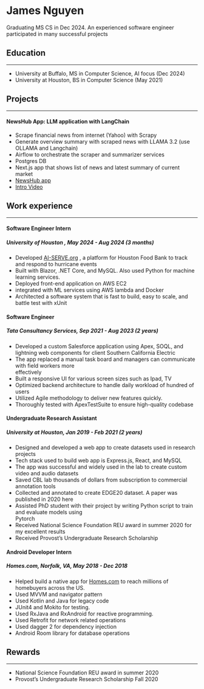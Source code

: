 
# James Nguyen
Graduating MS CS in Dec 2024. An experienced software engineer participated in many successful projects
## Education
---
- University at Buffalo, MS in Computer Science, AI focus (Dec 2024)
- University at Houston, BS in Computer Science (May 2021)

## Projects
---
#### NewsHub App: LLM application with LangChain
- Scrape financial news from internet (Yahoo) with Scrapy
- Generate overview summary with scraped news with LLAMA 3.2 (use OLLAMA and Langchain)
- Airflow to orchestrate the scraper and summarizer services
- Postgres DB
- Next.js app that shows list of news and latest summary of current market
- [NewsHub app](https://news-llm.vercel.app)
- [Intro Video](https://youtu.be/NDaNbNeYU0g)
  
## Work experience
---
#### Software Engineer Intern 
##### University of Houston , May 2024 - Aug 2024 (3 months)
- Developed [AI-SERVE.org](https://ai-serve.org/index.html) , a platform for Houston Food Bank to track and respond to hurricane events  
- Built with Blazor, .NET Core, and MySQL. Also used Python for machine learning services.  
- Deployed front-end application on AWS EC2  
- integrated with ML services using AWS lambda and Docker  
- Architected a software system that is fast to build, easy to scale, and battle test with xUnit

####   Software Engineer
##### Tata Consultancy Services, Sep 2021 - Aug 2023 (2 years)
- Developed a custom Salesforce application using Apex, SOQL, and lightning web components for client Southern California Electric 
- The app replaced a manual task board and managers can communicate with field workers more  
effectively  
- Built a responsive UI for various screen sizes such as Ipad, TV  
- Optimized backend architecture to handle daily workload of hundred of users  
- Utilized Agile methodology to deliver new features quickly.  
- Thoroughly tested with ApexTestSuite to ensure high-quality codebase

####   Undergraduate Research Assistant
##### University at Houston, Jan 2019 - Feb 2021 (2 years)
- Designed and developed a web app to create datasets used in research projects  
- Tech stack used to build web app is Express.js, React, and MySQL  
- The app was successful and widely used in the lab to create custom video and audio datasets  
- Saved CBL lab thousands of dollars from subscription to commercial annotation tools  
- Collected and annotated to create EDGE20 dataset. A paper was published in 2020 here  
- Assisted PhD student with their project by writing Python script to train and evaluate models using  
Pytorch  
- Received National Science Foundation REU award in summer 2020 for my excellent results  
- Received Provost’s Undergraduate Research Scholarship

#### Android Developer Intern
##### Homes.com, Norfolk, VA, May 2018 - Dec 2018
- Helped build a native app for [Homes.com](https://www.homes.com/) to reach millions of homebuyers across the US.  
- Used MVVM and navigator pattern  
- Used Kotlin and Java for legacy code  
- JUnit4 and Mokito for testing.  
- Used RxJava and RxAndroid for reactive programming.  
- Used Retrofit for network related operations  
- Used dagger 2 for dependency injection  
- Android Room library for database operations



## Rewards
---
- National Science Foundation REU award in summer 2020
- Provost’s Undergraduate Research Scholarship Fall 2020

